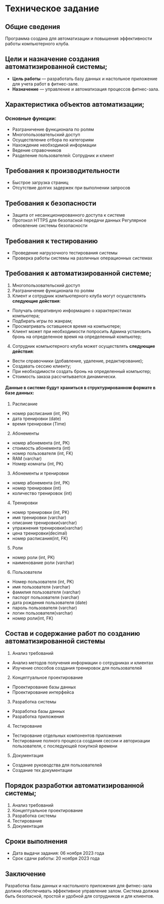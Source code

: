 # Техническое задание
## Общие сведения
Программа создана для автоматизации и повышения эффективности работы компьютерного клуба.

## Цели и назначение создания автоматизированной системы;
- **Цель работы** — разработать базу данных и настольное приложение для учета работ в фитнес-зале.
- **Назначение** — управление и автоматизация процессов фитнес-зала.

##  Характеристика объектов автоматизации;
### Основные функции:
- Разграничение функционала по ролям
- Многопользовательский доступ
- Осуществление отбора по категориям
- Нахождение необходимой информации
- Ведение справочников
- Разделение пользователей: Сотрудник и клиент

## Требования к производительности
- Быстрое загрузка страниц
- Отсутствие долгих задержек при выполнении запросов

## Требования к безопасности
- Защита от несанкционированного доступа к системе
- Протокол HTTPS для безопасной передачи данных Регулярное обновление системы безопасности

## Требования к тестированию
- Проведение нагрузочного тестирования системы
- Проверка работы системы на различных операционных системах

## Требования к автоматизированной системе;
1) Многопользовательский доступ
2) Разграничение функционала по ролям 
3) Клиент и сотрудник компьютерного клуба могут осуществлять **следующие действия**:
- Получать оперативную информацию о характеристиках компьютера;
- Подбирать игры по жанрам;
- Просматривать оставшееся время на компьютере;
- Клиент может при необходимости попросить Админа установить бронь на
  определенное время на определенный компьютер;
4) Сотрудник компьютерного клуба может осуществлять **следующие действия**:
- Вести справочники (добавление, удаление, редактирование);
- Создавать сессию клиенту;
- При необходимости создать бронь на определенный компьютер;
- Cтоимость заказа рассчитывается динамически.

#### Данные в системе будут храниться в структурированном формате в базе данных:
1) Расписание
- номер расписания (int, PK) 
- дата тренировки (date)
- время тренировки (Time)
2) Абонементы
- номер абонемента (int, PK)
- стоимость абонемента (int)
- номер пользователя (int, FK)
- RAM (varchar)
- Номер комнаты (int, PK)
3) Абонементы и тренировки
- номер абонемента (int, PK)
- номер тренировки (int)
- количество тренировок (int)
4) Тренировки
- номер тренировки (int, PK)
- имя тренировки (varchar)
- описание тренировки(varchar)
- упражнения тренировки(varchar)
- цена тренировки(decimal)
- номер расписания(int, FK)
5) Роли
- номер роли (int, PK)
- наименование роли (varchar)
6) Пользователи
- Номер пользователя (int, PK)
- имя пользователя (varchar)
- фамилия пользователя (varchar)
- паспорт пользователя (varchar)
- дата рождения пользователя (date)
- пароль пользователя (varchar)
- логин пользователя(varchar)
- номер роли(int, FK)


## Состав и содержание работ по созданию автоматизированной системы
1) Анализ требований
- Анализ методов получения информации о сотрудниках и клиентах
- Изучение способов создания тренировок для пользователей
2) Концептуальное проектирование
- Проектирование базы данных
- Проектирование интерфейса
3) Разработка системы
- Разработка базы данных
- Разработка приложения
4) Тестирование
- Тестирование отдельных компонентов приложения
- Тестирование полного процесса создания сессии и авторизации пользователя, с последующей покупкой времени
5) Документация
- Создание руководства для пользователей
- Создание тех документации

## Порядок разработки автоматизированной системы;
1) Анализ требований
2) Концептуальное проектирование
3) Разработка системы
4) Тестирование
5) Документация

## Сроки выполнения
- Дата выдачи задания: 06 ноября 2023 года
- Срок сдачи работы: 20 ноября 2023 года

## Заключение
Разработка базы данных и настольного приложения для фитнес-зала должна обеспечивать эффективное управление залом. Система должна быть безопасной, простой и удобной для сотрудников и для клиентов.